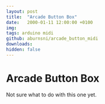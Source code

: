 ```yaml
---
layout: post
title:  "Arcade Button Box"
date:   2000-01-11 12:00:00 +0100
img: 
tags: arduino midi
github: aburnsni/arcade_button_midi
downloads:
hidden: false
---
```

# Arcade Button Box

Not sure what to do with this one yet.